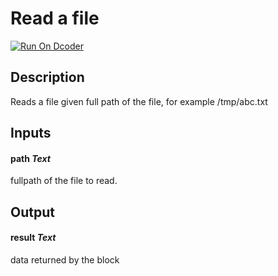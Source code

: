 # Read a file
[![Run On Dcoder](https://static-content.dcoder.tech/dcoder-assets/run-on-dcoder.svg)](https://code.dcoder.tech/files/project/606b99188d73f99ec598b7f8)

## Description
Reads a file given full path of the file, for example /tmp/abc.txt

## Inputs
#### **path**  *Text*
fullpath of the file to read.

## Output
#### **result**  *Text*
data returned by the block


